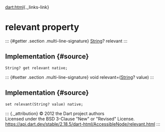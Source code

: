 [dart:html](../../dart-html/dart-html-library){._links-link}

relevant property
=================

::: {#getter .section .multi-line-signature}
[String](../../dart-core/string-class)? relevant
:::

Implementation {#source}
--------------

``` {.language-dart data-language="dart"}
String? get relevant native;
```

::: {#setter .section .multi-line-signature}
void relevant=([String](../../dart-core/string-class)? value)
:::

Implementation {#source}
--------------

``` {.language-dart data-language="dart"}
set relevant(String? value) native;
```

::: {._attribution}
© 2012 the Dart project authors\
Licensed under the BSD 3-Clause \"New\" or \"Revised\" License.\
<https://api.dart.dev/stable/2.18.5/dart-html/AccessibleNode/relevant.html>
:::
